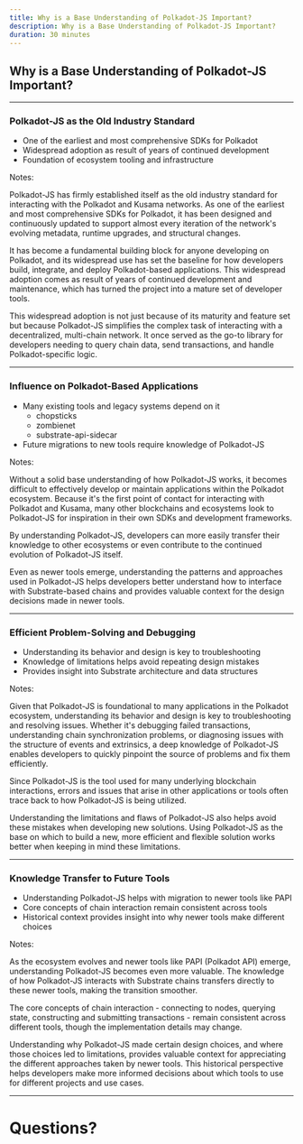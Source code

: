 ```yaml
---
title: Why is a Base Understanding of Polkadot-JS Important?
description: Why is a Base Understanding of Polkadot-JS Important?
duration: 30 minutes
---
```


## Why is a Base Understanding of Polkadot-JS Important?

---

### Polkadot-JS as the Old Industry Standard

- One of the earliest and most comprehensive SDKs for Polkadot
- Widespread adoption as result of years of continued development
- Foundation of ecosystem tooling and infrastructure

Notes:

Polkadot-JS has firmly established itself as the old industry standard for interacting with the Polkadot and Kusama networks. As one of the earliest and most comprehensive SDKs for Polkadot, it has been designed and continuously updated to support almost every iteration of the network's evolving metadata, runtime upgrades, and structural changes.

It has become a fundamental building block for anyone developing on Polkadot, and its widespread use has set the baseline for how developers build, integrate, and deploy Polkadot-based applications. This widespread adoption comes as result of years of continued development and maintenance, which has turned the project into a mature set of developer tools.

This widespread adoption is not just because of its maturity and feature set but because Polkadot-JS simplifies the complex task of interacting with a decentralized, multi-chain network. It once served as the go-to library for developers needing to query chain data, send transactions, and handle Polkadot-specific logic.

---

### Influence on Polkadot-Based Applications

- Many existing tools and legacy systems depend on it
    - chopsticks
    - zombienet
    - substrate-api-sidecar
- Future migrations to new tools require knowledge of Polkadot-JS

Notes:

Without a solid base understanding of how Polkadot-JS works, it becomes difficult to effectively develop or maintain applications within the Polkadot ecosystem. Because it's the first point of contact for interacting with Polkadot and Kusama, many other blockchains and ecosystems look to Polkadot-JS for inspiration in their own SDKs and development frameworks.

By understanding Polkadot-JS, developers can more easily transfer their knowledge to other ecosystems or even contribute to the continued evolution of Polkadot-JS itself.

Even as newer tools emerge, understanding the patterns and approaches used in Polkadot-JS helps developers better understand how to interface with Substrate-based chains and provides valuable context for the design decisions made in newer tools.

---

### Efficient Problem-Solving and Debugging

- Understanding its behavior and design is key to troubleshooting
- Knowledge of limitations helps avoid repeating design mistakes
- Provides insight into Substrate architecture and data structures

Notes:

Given that Polkadot-JS is foundational to many applications in the Polkadot ecosystem, understanding its behavior and design is key to troubleshooting and resolving issues. Whether it's debugging failed transactions, understanding chain synchronization problems, or diagnosing issues with the structure of events and extrinsics, a deep knowledge of Polkadot-JS enables developers to quickly pinpoint the source of problems and fix them efficiently.

Since Polkadot-JS is the tool used for many underlying blockchain interactions, errors and issues that arise in other applications or tools often trace back to how Polkadot-JS is being utilized.

Understanding the limitations and flaws of Polkadot-JS also helps avoid these mistakes when developing new solutions. Using Polkadot-JS as the base on which to build a new, more efficient and flexible solution works better when keeping in mind these limitations.

---

### Knowledge Transfer to Future Tools

- Understanding Polkadot-JS helps with migration to newer tools like PAPI
- Core concepts of chain interaction remain consistent across tools
- Historical context provides insight into why newer tools make different choices

Notes:

As the ecosystem evolves and newer tools like PAPI (Polkadot API) emerge, understanding Polkadot-JS becomes even more valuable. The knowledge of how Polkadot-JS interacts with Substrate chains transfers directly to these newer tools, making the transition smoother.

The core concepts of chain interaction - connecting to nodes, querying state, constructing and submitting transactions - remain consistent across different tools, though the implementation details may change.

Understanding why Polkadot-JS made certain design choices, and where those choices led to limitations, provides valuable context for appreciating the different approaches taken by newer tools. This historical perspective helps developers make more informed decisions about which tools to use for different projects and use cases.

---

<!-- .slide: data-background-color="#4A2439" -->

# Questions?